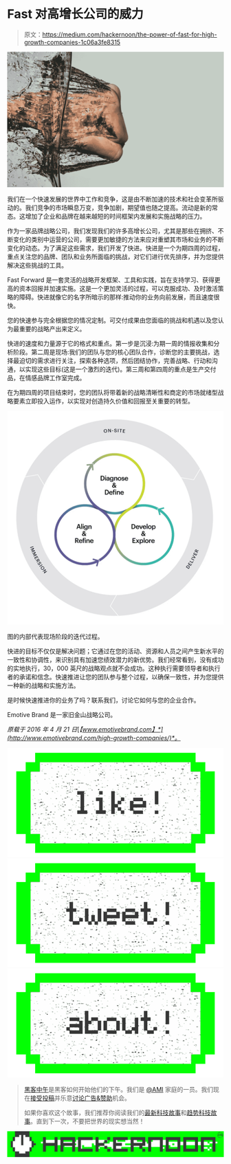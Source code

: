 # Fast 对高增长公司的威力

> 原文：<https://medium.com/hackernoon/the-power-of-fast-for-high-growth-companies-1c06a3fe8315>

![](img/854c868e55a87e3837a8ce2deefecb62.png)

我们在一个快速发展的世界中工作和竞争，这是由不断加速的技术和社会变革所驱动的。我们竞争的市场瞬息万变，竞争加剧，期望值也随之提高。流动是新的常态。这增加了企业和品牌在越来越短的时间框架内发展和实施战略的压力。

作为一家品牌战略公司，我们发现我们的许多高增长公司，尤其是那些在拥挤、不断变化的类别中运营的公司，需要更加敏捷的方法来应对重塑其市场和业务的不断变化的动态。为了满足这些需求，我们开发了快进。快进是一个为期四周的过程，重点关注您的品牌、团队和业务所面临的挑战，对它们进行优先排序，并为您提供解决这些挑战的工具。

Fast Forward 是一套灵活的战略开发框架、工具和实践，旨在支持学习、获得更高的资本回报并加速实施。这是一个更加灵活的过程，可以克服成功、及时激活策略的障碍。快进就像它的名字所暗示的那样:推动你的业务向前发展，而且速度很快。

您的快速参与完全根据您的情况定制。可交付成果由您面临的挑战和机遇以及您认为最重要的战略产出来定义。

快进的速度和力量源于它的格式和重点。第一步是沉浸:为期一周的情报收集和分析阶段。第二周是现场:我们的团队与您的核心团队合作，诊断您的主要挑战，选择最迫切的需求进行关注，探索各种选项，然后团结协作，完善战略、行动和沟通，以实现这些目标(这是一个激烈的迭代)。第三周和第四周的重点是生产交付品，在情感品牌工作室完成。

在为期四周的项目结束时，您的团队将带着新的战略清晰性和商定的市场就绪型战略要素立即投入运作，以实现对创造持久价值和回报至关重要的转型。

![](img/d802a585dbc36cba46f4b5ebeaf1815e.png)

图的内部代表现场阶段的迭代过程。

快进的目标不仅仅是解决问题；它通过在您的活动、资源和人员之间产生新水平的一致性和协调性，来识别具有加速您绩效潜力的新优势。我们经常看到，没有成功的实地执行，30，000 英尺的战略观点就不会成功。这种执行需要领导者和执行者的承诺和信念。快速推进让您的团队参与整个过程，以确保一致性，并为您提供一种新的战略和实施方法。

是时候快速推进你的业务了吗？联系我们，讨论它如何与您的企业合作。

Emotive Brand 是一家旧金山战略公司。

*原载于 2016 年 4 月 21 日*[*【www.emotivebrand.com】*](http://www.emotivebrand.com/high-growth-companies/)*。*

[![](img/50ef4044ecd4e250b5d50f368b775d38.png)](http://bit.ly/HackernoonFB)[![](img/979d9a46439d5aebbdcdca574e21dc81.png)](https://goo.gl/k7XYbx)[![](img/2930ba6bd2c12218fdbbf7e02c8746ff.png)](https://goo.gl/4ofytp)

> [黑客中午](http://bit.ly/Hackernoon)是黑客如何开始他们的下午。我们是 [@AMI](http://bit.ly/atAMIatAMI) 家庭的一员。我们现在[接受投稿](http://bit.ly/hackernoonsubmission)并乐意[讨论广告&赞助](mailto:partners@amipublications.com)机会。
> 
> 如果你喜欢这个故事，我们推荐你阅读我们的[最新科技故事](http://bit.ly/hackernoonlatestt)和[趋势科技故事](https://hackernoon.com/trending)。直到下一次，不要把世界的现实想当然！

[![](img/be0ca55ba73a573dce11effb2ee80d56.png)](https://goo.gl/Ahtev1)